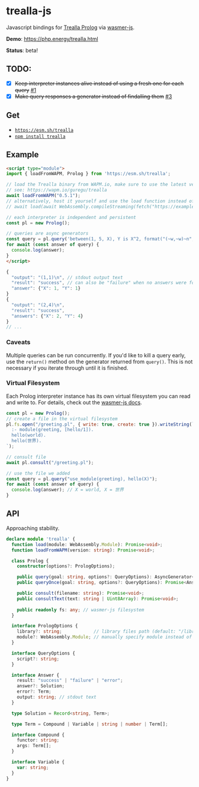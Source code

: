 # trealla-js

Javascript bindings for [Trealla Prolog](https://github.com/trealla-prolog/trealla) via [wasmer-js](https://github.com/wasmerio/wasmer-js).

**Demo**: https://php.energy/trealla.html

**Status**: beta!

## TODO:
- [x] ~~Keep interpreter instances alive instead of using a fresh one for each query~~ [#1](https://github.com/guregu/trealla-js/issues/1)
- [x] ~~Make query responses a generator instead of findalling them~~ [#3](https://github.com/guregu/trealla-js/issues/3)

## Get
- [`https://esm.sh/trealla`](https://esm.sh/)
- [`npm install trealla`](https://www.npmjs.com/package/trealla)

## Example

```html
<script type="module">
import { loadFromWAPM, Prolog } from 'https://esm.sh/trealla';

// load the Trealla binary from WAPM.io, make sure to use the latest version!
// see: https://wapm.io/guregu/trealla
await loadFromWAPM("0.5.1");
// alternatively, host it yourself and use the load function instead of loadFromWAPM:
// await load(await WebAssembly.compileStreaming(fetch("https://example.com/foo/bar/tpl.wasm"));

// each interpreter is independent and persistent 
const pl = new Prolog();

// queries are async generators
const query = pl.query('between(1, 5, X), Y is X^2, format("(~w,~w)~n", [X, Y]).');
for await (const answer of query) {
  console.log(answer);
}
</script>
```

```javascript
{
  "output": "(1,1)\n", // stdout output text
  "result": "success", // can also be "failure" when no answers were found, or "error" when an exception was thrown
  "answer": {"X": 1, "Y": 1}
}
{
  "output": "(2,4)\n",
  "result": "success",
  "answers": {"X": 2, "Y": 4}
}
// ...
```

### Caveats

Multiple queries can be run concurrently. If you'd like to kill a query early, use the `return()` method on the generator returned from `query()`.
This is not necessary if you iterate through until it is finished.

### Virtual Filesystem

Each Prolog interpreter instance has its own virtual filesystem you can read and write to.
For details, check out the [wasmer-js docs](https://github.com/wasmerio/wasmer-js#typescript-api).

```js
const pl = new Prolog();
// create a file in the virtual filesystem
pl.fs.open("/greeting.pl", { write: true, create: true }).writeString(`
  :- module(greeting, [hello/1]).
  hello(world).
  hello(世界).
`);

// consult file
await pl.consult("/greeting.pl");

// use the file we added
const query = pl.query("use_module(greeting), hello(X)");
for await (const answer of query) {
  console.log(answer); // X = world, X = 世界
}
```

## API
Approaching stability.

```typescript
declare module 'trealla' {
  function load(module: WebAssembly.Module): Promise<void>;
  function loadFromWAPM(version: string): Promise<void>;

  class Prolog {
    constructor(options?: PrologOptions);

    public query(goal: string, options?: QueryOptions): AsyncGenerator<Answer, void, void>;
    public queryOnce(goal: string, options?: QueryOptions): Promise<Answer>;

    public consult(filename: string): Promise<void>;
    public consultText(text: string | Uint8Array): Promise<void>;
    
    public readonly fs: any; // wasmer-js filesystem
  }

  interface PrologOptions {
    library?: string;            // library files path (default: "/library")
    module?: WebAssembly.Module; // manually specify module instead of the default (make sure wasmer-js is initialized first)
  }

  interface QueryOptions {
    script?: string;
  }

  interface Answer {
    result: "success" | "failure" | "error";
    answer?: Solution;
    error?: Term;
    output: string; // stdout text
  }

  type Solution = Record<string, Term>;

  type Term = Compound | Variable | string | number | Term[];

  interface Compound {
    functor: string;
    args: Term[];
  }

  interface Variable {
    var: string;
  }
}
```